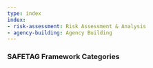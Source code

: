 ```yaml
---
type: index
index:
- risk-assessment: Risk Assessment & Analysis
- agency-building: Agency Building
---
```


### SAFETAG Framework Categories
